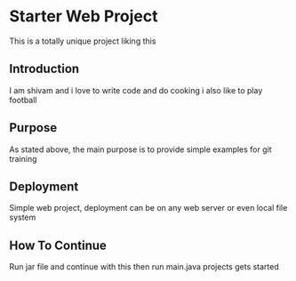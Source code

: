 # Starter Web Project

This is a totally unique project liking this
## Introduction
I am shivam and i love to write code and do cooking i also like to play football

## Purpose
As stated above, the main purpose is to provide simple examples for git training

## Deployment
Simple web project, deployment can be on any web server or even local file system

## How To Continue
Run jar file and continue with this
then run main.java projects gets started
